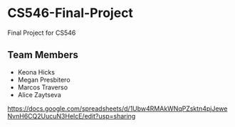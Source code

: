 # CS546-Final-Project
Final Project for CS546

## Team Members
- Keona Hicks
- Megan Presbitero
- Marcos Traverso
- Alice Zaytseva

https://docs.google.com/spreadsheets/d/1Ubw4RMAkWNqPZsktn4pjJeweNvnH6CQ2UucuN3HelcE/edit?usp=sharing
